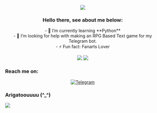 <p align="center">
  <img src="https://pa1.narvii.com/6099/bc1c421959650c2038fdf789dc93c1faf2fbedf2_hq.gif">
</p>

<center><h3>Hello there, see about me below:</h3></center>

<p align="center">
  - 🌱 I’m currently learning **Python**<br>
  - 🤔 I’m looking for help with making an RPG Based Text game for my Telegram bot.<br>
  - ⚡ Fun fact: Fanarts Lover
</p>

<p align="center">
  <img src="https://github-readme-stats.vercel.app/api?username=rushkii&show_icons=true&theme=tokyonight">
  <img src="https://github-readme-stats.vercel.app/api/top-langs/?username=rushkii&layout=compact&theme=nightowl">
</p>

<p align="center">
  <h3>Reach me on:</h3>
</p>

<p align="center">
  <a href="https://t.me/nekoha" target="_blank"><img src="https://img.shields.io/badge/Telegram-3f5ed8.svg?&?style=social&logo=telegram&color=blue" alt="Telegram"></a>
</p>

<p align="center">
  <h3>Arigatoouuuu (^_^)</h3>
  <img src="https://64.media.tumblr.com/59fecf45d53e0262082dfae131ad71aa/tumblr_mk8tt6RUkA1rvrw2eo1_r1_400.gif">
</p>
